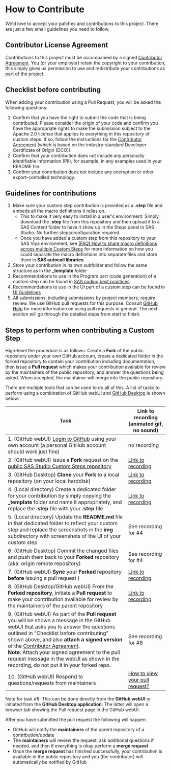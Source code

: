 # How to Contribute

We'd love to accept your patches and contributions to this project. There are
just a few small guidelines you need to follow.

## Contributor License Agreement

Contributions to this project must be accompanied by a signed
[Contributor Agreement](ContributorAgreement.txt).
You (or your employer) retain the copyright to your contribution,
this simply gives us permission to use and redistribute your contributions as
part of the project.

## Checklist before contributing

When adding your contribution using a Pull Request, you will be asked the following questions:

1. Confirm that you have the right to submit the code that is being contributed. Please consider the origin of your code and confirm you
   have the appropriate rights to make the submission subject to the Apache 2.0 license that applies to everything in this repository of
   custom steps. If so, follow the instructions for the [Contributor Agreement](ContributorAgreement.txt) (which is based on the
   industry-standard Developer Certificate of Origin (DCO))
2. Confirm that your contribution does not include any personally identifiable information (PII), for example, in any examples used 
   in your README file.
3. Confirm your contribution does not include any encryption or other export-controlled technology.  

## Guidelines for contributions

1. Make sure your custom step contribution is provided as a **.step** file and embeds all the macro definitions it relies on.
    * This to make it very easy to install in a user's environment: Simply download the **.step** file from this repository 
      and then upload it to a SAS Content folder to have it show up in the Steps panel in SAS Studio. 
      No further steps/configuration required.
    * Once you have added a custom step from this repository to your SAS Viya environment, see 
      [(FAQ) How to share macro definitions across multiple Custom Steps](./docs/FAQ.md#how-to-share-sas-macro-definitions-across-multiple-custom-steps)
      for more information on how you could separate the macro definitions into separate files and store them in **SAS autocall libraries**. 
2. Store your contribution in its own subfolder and follow the same structure as in the **_template** folder
3. Recommendations to use in the Program part (code generation) of a custom step can be found in 
  [SAS coding best practices](./docs/SASCodingBestPractices.md).
4. Recommendations to  use in the UI part of a custom step can be found in [UI Guidelines](./docs/UI-guidelines.md)
5. All submissions, including submissions by project members, require review. We use GitHub pull requests for this purpose.
   Consult [GitHub Help](https://help.github.com/articles/about-pull-requests/) for more information on using pull requests in general.
   The next section will go through the detailed steps from start to finish.  

## Steps to perform when contributing a Custom Step
 
High-level the procedure is as follows: Create a **Fork** of the public repository under your own GitHub account, create a dedicated folder in the
forked repository to contain your contribution including documentation, then issue a **Pull request** which makes your contribution available for review by the maintainers of the public repository, and answer the questions being asked. When accepted, the maintainer will merge into the public repository. 

There are multiple tools that can be used to do all of this. A list of tasks to perform using a combination of GitHub webUI and [GitHub Desktop](https://desktop.github.com/) is shown below: 

|Task | Link to recording (animated gif, no sound) |
| --- | --- |
| 1. (GitHub webUI) [Login to GitHub](https://github.com/) using your own account (a personal GitHub account should work just fine) |  no recording |
| 2. (GitHub webUI) Issue a **Fork** request on the [public SAS Studio Custom Steps repository](https://github.com/sassoftware/sas-studio-custom-steps) | [Link to recording](docs/contributing/1.%20Fork%20repository%20-%20GitHub%20webUI.gif) |
| 3. (GitHub Desktop) **Clone** your **Fork** to a local repository (on your local harddisk) | [Link to recording](docs/contributing/2.%20Clone%20forked%20to%20local%20disk%20-%20GitHub%20Desktop%20app.gif) |
| 4. (Local directory) Create a dedicated folder for your contribution by simply copying the **_template** folder and name it appropriately, and replace the **.step** file with your **.step** file | [Link to recording](docs/contributing/3.%20Add%20custom%20step%20to%20local%20directory%20and%20push%20to%20forked%20repo%20-%20GitHub%20Desktop%20app.gif) |
| 5. (Local directory) Update the **README.md** file in that dedicated folder to reflect your custom step and replace the screenshots in the **img** subdirectory with screenshots of the UI of your custom step | See recording for #4 |
| 6. (GitHub Desktop) Commit the changed files and push them back to your **Forked** repository (aka. origin remote repository) | See recording for #4 |
| 7. (GitHub webUI) **Sync** your **Forked** repository **before** issuing a pull request ) | [Link to recording](docs/contributing/3c.%20Sync%20fork%20before%20issuing%20pull%20request.gif) |
| 8. (GitHub Desktop/GitHub webUI) From the **Forked repository**, initiate a **Pull request** to make your contribution available for review by the maintainers of the parent repository | [Link to recording](docs/contributing/4.%20Create%20pull%20request%20and%20attach%20DCO%20-%20GitHub%20webUI.gif) |
| 9. (GitHub webUI) As part of the **Pull request** you will be shown a message in the GitHub webUI that asks you to answer the questions outlined in "Checklist before contributing" shown above, and also **attach a signed version** of the [Contributor Agreement](ContributorAgreement.txt). <br/>**Note**: Attach your signed agreement to the pull request message in the webUI as shown in the recording, do not put it in your forked repo. | See recording for #8 |
| 10. (GitHub webUI) Respond to questions/requests from maintainers | [How to view your pull request?](docs/contributing/5.%20How%20to%20view%20your%20pull%20request%20-%20GitHub%20webUI.gif) |   

Note for task #8: This can be done directly from the **GitHub webUI** or initiated from the **GitHub Desktop application**. The latter will open a browser tab showing the Pull request page in the GitHub webUI.

After you have submitted the pull request the following will happen:
  * GitHub will notify the **maintainers** of the parent repository of a contribution/update
  * The **maintainers** will review the request, ask additional questions if needed, and then if everything is okay
    perform a **merge request** 
  * Once the **merge request** has finished successfully, your contribution is available in the public repository and you (the contributor) 
    will automatically be notified by GitHub 
